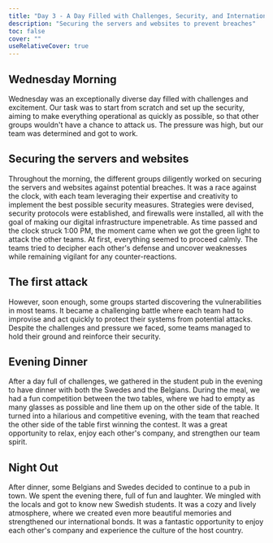 ```yaml
---
title: "Day 3 - A Day Filled with Challenges, Security, and International Bonding"
description: "Securing the servers and websites to prevent breaches"
toc: false
cover: ""
useRelativeCover: true
---
```



## Wednesday Morning
Wednesday was an exceptionally diverse day filled with challenges and excitement. Our task was to start from scratch and set up the security, aiming to make everything operational as quickly as possible, so that other groups wouldn't have a chance to attack us. The pressure was high, but our team was determined and got to work.



## Securing the servers and websites
Throughout the morning, the different groups diligently worked on securing the servers and websites against potential breaches. It was a race against the clock, with each team leveraging their expertise and creativity to implement the best possible security measures. Strategies were devised, security protocols were established, and firewalls were installed, all with the goal of making our digital infrastructure impenetrable.
As time passed and the clock struck 1:00 PM, the moment came when we got the green light to attack the other teams. At first, everything seemed to proceed calmly. The teams tried to decipher each other's defense and uncover weaknesses while remaining vigilant for any counter-reactions.


## The first attack
However, soon enough, some groups started discovering the vulnerabilities in most teams. It became a challenging battle where each team had to improvise and act quickly to protect their systems from potential attacks. Despite the challenges and pressure we faced, some teams managed to hold their ground and reinforce their security.



## Evening Dinner
After a day full of challenges, we gathered in the student pub in the evening to have dinner with both the Swedes and the Belgians. During the meal, we had a fun competition between the two tables, where we had to empty as many glasses as possible and line them up on the other side of the table. It turned into a hilarious and competitive evening, with the team that reached the other side of the table first winning the contest. It was a great opportunity to relax, enjoy each other's company, and strengthen our team spirit.


## Night Out
After dinner, some Belgians and Swedes decided to continue to a pub in town. We spent the evening there, full of fun and laughter. We mingled with the locals and got to know new Swedish students. It was a cozy and lively atmosphere, where we created even more beautiful memories and strengthened our international bonds. It was a fantastic opportunity to enjoy each other's company and experience the culture of the host country.
